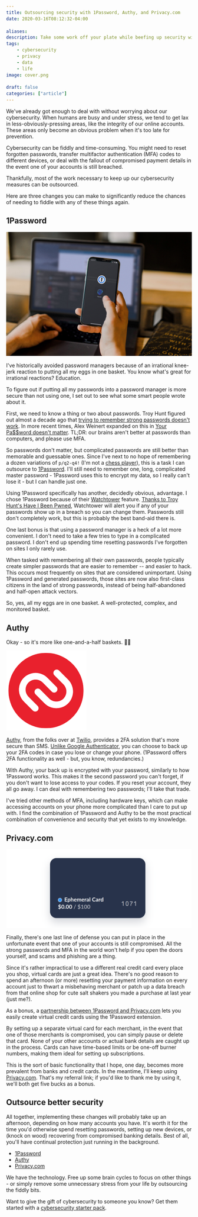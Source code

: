 ```yaml
---
title: Outsourcing security with 1Password, Authy, and Privacy.com
date: 2020-03-16T08:12:32-04:00

aliases:
description: Take some work off your plate while beefing up security with three changes you can make today.
tags:
    - cybersecurity
    - privacy
    - data
    - life
image: cover.png
 
draft: false
categories: ["article"]
---
```


We've already got enough to deal with without worrying about our cybersecurity. When humans are busy and under stress, we tend to get lax in less-obviously-pressing areas, like the integrity of our online accounts. These areas only become an obvious problem when it's too late for prevention.

Cybersecurity can be fiddly and time-consuming. You might need to reset forgotten passwords, transfer multifactor authentication (MFA) codes to different devices, or deal with the fallout of compromised payment details in the event one of your accounts is still breached.

Thankfully, most of the work necessary to keep up our cybersecurity measures can be outsourced.

Here are three changes you can make to significantly reduce the chances of needing to fiddle with any of these things again.

## 1Password

![1Password on an iPhone](1Password-iOS-FaceID-darkmode.jpg)

I've historically avoided password managers because of an irrational knee-jerk reaction to putting all my eggs in one basket. You know what's great for irrational reactions? Education.

To figure out if putting all my passwords into a password manager is more secure than not using one, I set out to see what some smart people wrote about it.

First, we need to know a thing or two about passwords. Troy Hunt figured out almost a decade ago that [trying to remember strong passwords doesn't work](https://www.troyhunt.com/only-secure-password-is-one-you-cant/). In more recent times, Alex Weinert expanded on this in [Your Pa$$word doesn't matter](https://techcommunity.microsoft.com/t5/azure-active-directory-identity/your-pa-word-doesn-t-matter/ba-p/731984). TL;DR: our brains aren't better at passwords than computers, and please use MFA.

So passwords don't matter, but complicated passwords are still better than memorable and guessable ones. Since I've next to no hope of remembering a dozen variations of `p/q2-q4!` (I'm not a [chess player](https://inbox.vuxu.org/tuhs/CAG=a+rj8VcXjS-ftaj8P2_duLFSUpmNgB4-dYwnTsY_8g5WdEA@mail.gmail.com/)), this is a task I can outsource to [1Password](https://1password.com/). I'll still need to remember one, long, complicated master password - 1Password uses this to encrypt my data, so I really can't lose it - but I can handle just one.

Using 1Password specifically has another, decidedly obvious, advantage. I chose 1Password because of their [Watchtower](https://support.1password.com/watchtower/) feature. [Thanks to Troy Hunt's Have I Been Pwned](https://www.troyhunt.com/have-i-been-pwned-is-now-partnering-with-1password/), Watchtower will alert you if any of your passwords show up in a breach so you can change them. Passwords still don't completely work, but this is probably the best band-aid there is.

One last bonus is that using a password manager is a heck of a lot more convenient. I don't need to take a few tries to type in a complicated password. I don't end up spending time resetting passwords I've forgotten on sites I only rarely use.

When tasked with remembering all their own passwords, people typically create simpler passwords that are easier to remember -- and easier to hack. This occurs most frequently on sites that are considered unimportant. Using 1Password and generated passwords, those sites are now also first-class citizens in the land of strong passwords, instead of being half-abandoned and half-open attack vectors.

So, yes, all my eggs are in one basket. A well-protected, complex, and monitored basket.

## Authy

Okay - so it's more like one-and-a-half baskets. 🤷🏻

![Authy's logo](Authy2019Logo.png)

[Authy](https://authy.com/), from the folks over at [Twilio](https://www.twilio.com), provides a 2FA solution that's more secure than SMS. [Unlike Google Authenticator](https://authy.com/blog/authy-vs-google-authenticator/), you can choose to back up your 2FA codes in case you lose or change your phone. (1Password offers 2FA functionality as well - but, you know, redundancies.)

With Authy, your back up is encrypted with your password, similarly to how 1Password works. This makes it the second password you can't forget, if you don't want to lose access to your codes. If you reset your account, they all go away. I can deal with remembering two passwords; I'll take that trade.

I've tried other methods of MFA, including hardware keys, which can make accessing accounts on your phone more complicated than I care to put up with. I find the combination of 1Password and Authy to be the most practical combination of convenience and security that yet exists to my knowledge.

## Privacy.com

![Screenshot of Privacy card](privacy-ephemeral.png)

Finally, there's one last line of defense you can put in place in the unfortunate event that one of your accounts is still compromised. All the strong passwords and MFA in the world won't help if you open the doors yourself, and scams and phishing are a thing.

Since it's rather impractical to use a different real credit card every place you shop, virtual cards are just a great idea. There's no good reason to spend an afternoon (or more) resetting your payment information on every account just to thwart a misbehaving merchant or patch up a data breach from that online shop for cute salt shakers you made a purchase at last year (just me?).

As a bonus, a [partnership between 1Password and Privacy.com](https://blog.privacy.com/create-virtual-cards-with-privacy-and-1password/) lets you easily create virtual credit cards using the 1Password extension.

By setting up a separate virtual card for each merchant, in the event that one of those merchants is compromised, you can simply pause or delete that card. None of your other accounts or actual bank details are caught up in the process. Cards can have time-based limits or be one-off burner numbers, making them ideal for setting up subscriptions.

This is the sort of basic functionality that I hope, one day, becomes more prevalent from banks and credit cards. In the meantime, I'll keep using [Privacy.com](https://privacy.com/join/Q6V3V). That's my referral link; if you'd like to thank me by using it, we'll both get five bucks as a bonus.

## Outsource better security

All together, implementing these changes will probably take up an afternoon, depending on how many accounts you have. It's worth it for the time you'd otherwise spend resetting passwords, setting up new devices, or (knock on wood) recovering from compromised banking details. Best of all, you'll have continual protection just running in the background.

- [1Password](https://1password.com/)
- [Authy](https://authy.com/)
- [Privacy.com](https://privacy.com/join/Q6V3V)

We have the technology. Free up some brain cycles to focus on other things - or simply remove some unnecessary stress from your life by outsourcing the fiddly bits.

Want to give the gift of cybersecurity to someone you know? Get them started with a [cybersecurity starter pack](/blog/your-cybersecurity-starter-pack/).
